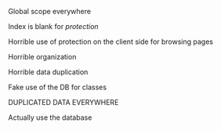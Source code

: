 Global scope everywhere

Index is blank for *protection*

Horrible use of protection on the client side for browsing pages

Horrible organization

Horrible data duplication

Fake use of the DB for classes

DUPLICATED DATA EVERYWHERE

Actually use the database